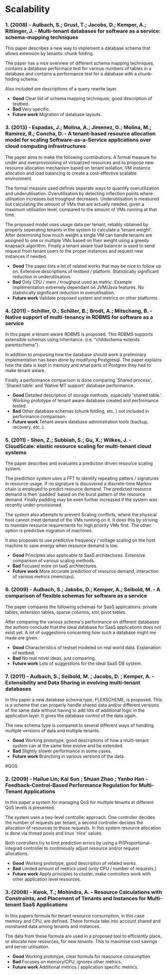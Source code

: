 # Scalability

### 1. (2008) - Aulbach, S.; Grust, T.; Jacobs, D.; Kemper, A.; Rittinger, J. - Multi-tenant databases for software as a service: schema-mapping techniques

This paper describes a new way to implement a database schema that allows extension by tenants: chunk folding.

The paper has a nice overview of different schema mapping techniques, contains a database performace test for various numbers of tables in a database and contains a performance test for a database with a chunk-folding schema.

Also included are descriptions of a query rewrite layer.

* **Good** Clear list of schema mapping techniques, good description of testbed.
* **Bad** Very specific.
* **Future work** Migration of database layouts.

### 3. (2013) - Espadas, J.; Molina, A.; Jimenez, G.; Molina, M.; Ramirez, R.; Concha, D. - A tenant-based resource allocation model for scaling Software-as-a-Service applications over cloud computing infrastructures

The paper aims to make the following contributions: A formal measure for under and overprovisioning of virtualized resources and to propose new resource allocation mechanism based on tenant isolation, VM instance allocation and load balancing to create a cost-effective scalable environment.

The formal measure used defines seperate ways to quantify overutilization and underutilisation. Overutilisation by detecting inflection points where utilisation increases but troughput decreases. Underutilisation is measured but calculating the amount of VMs that are actually needed, given a maximum utilisation level, compared to the amount of VMs running at that time.

The proposed model uses usage data per tenant, reliably obtained by properly seperating tenants in the system to calculate a 'tenant weight'. After determining how much weight a single VM can handle tenants are assigned to one or multiple VMs based on their weight using a greedy knapsack algorithm. Finally a tenant aware load balancer is used to send request from tenant users to the proper instances and request new instances if needed.

* **Good** The paper lists a lot of related works that may be nice to follow up on. Extensive descriptions of testbed / platform. Statistically significant reduction in underutilisation.
* **Bad** Only CPU / mem / troughput used as metric. Example implementation extremely dependant on JVM/Java features. No statistically significant reduction in overutilisation.
* **Future work** Validate proposed system and metrics on other platforms.


### 4. (2011) - Schiller, O.; Schiller, B.; Brodt, A.; Mitschang, B. - Native support of multi-tenancy in RDBMS for software as a service 

In this paper a tenant-aware RDBMS is proposed.
This RDBMS supports extensible schemas using inheritance. (i.e. "childschema extends parentschema").

In addition to proposing how the database should work a preliminary implementation has been done by modifying Postgresql.
The paper explains how the data is kept in memory and what parts of Postgres they had to make tenant aware.

Finally a performance comparison is done comparing 'Shared process', 'Shared table' and 'Native MT support' database performance.

* **Good** Detailed description of storage methods, especially 'shared table.'. Working prototype of tenant aware database created and performance tested.
* **Bad** Other database schemas (chunk folding, etc..) not included in performance comparison. 
* **Future work** Tenant aware database administration tools (backup, recovery, etc..).


### 5. (2011) - Shen, Z.; Subbiah, S.; Gu, X.; Wilkes, J. - CloudScale: elastic resource scaling for multi-tenant cloud systems

The paper describes and evaluates a prediction driven resource scaling system. 

The prediction system uses a FFT to identify repeating patters / signatures in resource usage. If no signature is discovered a discrete-time Markov chain is employed to predict resource demand. The predicted resource demand is then 'padded' based on the burst pattern of the resource demand. Finally padding may be even further increased if the system was recently under-provisioned.

The system also attempts to prevent Scaling conflicts, where the physical host cannot meet demand of the VMs running on it. It does this by striving to maintain resource requirements for high priority VMs first. The other option is predictive migration of machines.

It also proposes to use predictive frequency / voltage scaling on the host machine to save energy when resource demand is low.

* **Good** Principles also applicable to SaaS architectures. Extensive comparison of various scaling methods.
* **Bad** Focused more on IaaS architectures.
* **Future work** More accurate prediction of resource demand, interaction of various metrics (mem/cpu).  


### 6. (2009) - Aulbach, S.; Jakobs, D.; Kemper, A.; Seibold, M. - A comparison of flexible schemas for software as a service

The paper compares the following schemas for SaaS applications: private tables, extension tables, sparse columns, xml, pivot tables.

After comparing the various schema's performance on different databases the authors conclude that the ideal database for SaaS applications does not exist yet. A lot of suggestions concerning how such a database might me made are given.

* **Good** Characteristics of testset modeled on real world data. Explanation of testbed.
* **Bad** No real novel ideas, just comparing.
* **Future work** Lots of suggestions for the ideal SaaS DB system.

### 7. (2011) - Aulbach, S.; Seibold, M. ; Jacobs, D. ; Kemper, A. - Extensibility and Data Sharing in evolving multi-tenant databases

In this paper a new database schema type, FLEXSCHEME, is proposed. This is a scheme that can properly handle shared data and/or different versions of the same data without having to add lots of additional logic in the application layer. It gives the database control of the data again.

The new schema type is compared to several different ways of handling multiple versions of data and multiple tenants.

* **Good** Working prototype, good descriptions of how a multi-tenant system can at the same time evolve and be extended.
* **Bad** Slightly slower performance in some cases.
* **Future work** Branching in various versions of the data.


#QOS

### 2. (2009) - Hailue Lin; Kai Sun ; Shuan Zhao ; Yanbo Han - Feedback-Control-Based Performance Regulation for Multi-Tenant Applications

In this paper a system for managing QoS for multiple tenants at different QoS levels is presented.

The system uses a two-level controller approach. One controller decides the number of requests per tenant, a second controller decides the allocation of resources to those requests. In this system resource allocation is done via thread pools and linux 'nice' values.

Both controllers try to limit prediction errors by using a PI(Proportional-integral) controller to continiously adjust resource and/or request allocations.

* **Good** Working prototype, good description of related works.
* **Bad** Limited amount of metrics used (only CPU / number of requests.)
* **Future work** Apply principles to cluster, make controllers work with other application level resources.

### 3. (2008) - Kwok, T.; Mohindra, A. - Resource Calculations with Constraints, and Placement of Tenants and Instances for Multi-tenant SaaS Applications

In this papers formula for tenant resource consumption, in this case memory and CPU, are defined.
These formula take into account shared and nonshared data among tenants and instances.

The data from these formula are used in a proposed tool to efficiently place, or allocate new resources, for new tenants. This to maximise cost savings and server utilisation.

* **Good** Working prototype, clear formula for reasource consumption
* **Bad** Focuses on memory/CPU, ignores other metrics.
* **Future work** Additional metrics / application specific metrics. 
